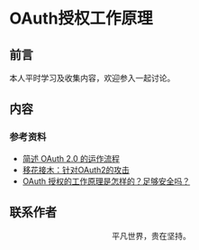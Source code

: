# OAuth授权工作原理

## 前言

本人平时学习及收集内容，欢迎参入一起讨论。

## 内容

### 参考资料

- [简述 OAuth 2.0 的运作流程](https://www.barretlee.com/blog/2016/01/10/oauth2-introduce/)
- [移花接木：针对OAuth2的攻击](http://insights.thoughtworkers.org/attack-aim-at-oauth2/)
- [OAuth 授权的工作原理是怎样的？足够安全吗？](https://www.zhihu.com/question/19781476/answer/81020455)

## 联系作者

<div align="center">
    <p>
        平凡世界，贵在坚持。
    </p>
    <img :src="$withBase('/about/contact.png')" />
</div>